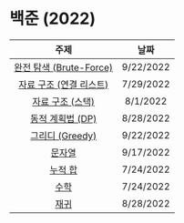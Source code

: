 # 백준 (2022)
|주제|날짜|
|:---:|:---:|
|[완전 탐색 (Brute-Force)](./Brute-Force/README.md)|9/22/2022|
|[자료 구조 (연결 리스트)](./Data-Structure/Linked-List/README.md)|7/29/2022|
|[자료 구조 (스택)](./Data-Structure/Stack/README.md)|8/1/2022|
|[동적 계획법 (DP)](./DP/README.md)|8/28/2022|
|[그리디 (Greedy)](./Greedy/README.md)|9/22/2022|
|[문자열](./String/README.md)|9/17/2022|
|[누적 합](./Prefix-Sum/README.md)|7/24/2022|
|[수학](./Mathematics/README.md)|7/24/2022|
|[재귀](./Recursion/README.md)|8/28/2022|